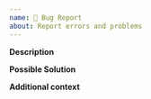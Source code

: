 ```yaml
---
name: 🐛 Bug Report
about: Report errors and problems
---
```


**Description**  
<!-- A clear and concise description of the problem. -->

**Possible Solution**  
<!--- Optional: only if you have suggestions on a fix/reason for the bug -->

**Additional context**  
<!-- Optional: any other context about the problem: log messages, screenshots, etc. -->
